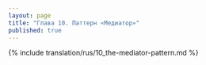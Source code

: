 ```yaml
---
layout: page
title: "Глава 10. Паттерн «Медиатор»"
published: true
---
```


{% include translation/rus/10_the-mediator-pattern.md %}